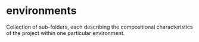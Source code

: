# environments

Collection of sub-folders, each describing the compositional characteristics of the project within one particular environment.
